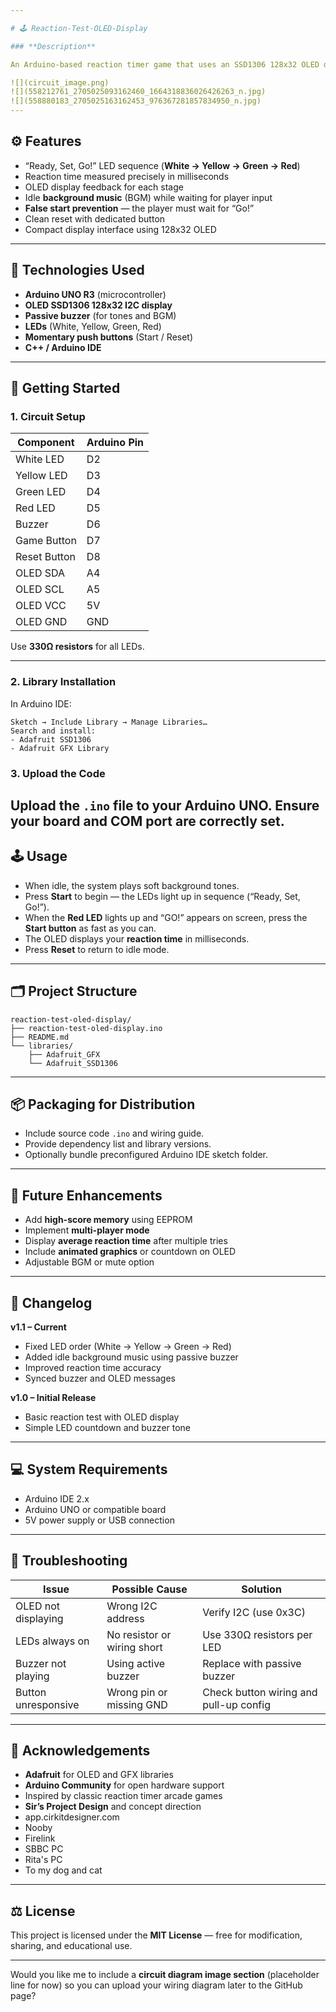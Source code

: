 ```yaml
---

# 🕹️ Reaction-Test-OLED-Display

### **Description**

An Arduino-based reaction timer game that uses an SSD1306 128x32 OLED display, LEDs, buzzer, and buttons to test how fast you can respond after the “Go!” signal.

![](circuit_image.png) 
![](558212761_2705025093162460_1664318836026426263_n.jpg)
![](558880183_2705025163162453_976367281857834950_n.jpg)
---
```


## ⚙️ **Features**

* “Ready, Set, Go!” LED sequence (**White → Yellow → Green → Red**)
* Reaction time measured precisely in milliseconds
* OLED display feedback for each stage
* Idle **background music** (BGM) while waiting for player input
* **False start prevention** — the player must wait for “Go!”
* Clean reset with dedicated button
* Compact display interface using 128x32 OLED

---

## 🧰 **Technologies Used**

* **Arduino UNO R3** (microcontroller)
* **OLED SSD1306 128x32 I2C display**
* **Passive buzzer** (for tones and BGM)
* **LEDs** (White, Yellow, Green, Red)
* **Momentary push buttons** (Start / Reset)
* **C++ / Arduino IDE**

---

## 🚀 Getting Started

### 1. **Circuit Setup**

| Component    | Arduino Pin |
| ------------ | ----------- |
| White LED    | D2          |
| Yellow LED   | D3          |
| Green LED    | D4          |
| Red LED      | D5          |
| Buzzer       | D6          |
| Game Button  | D7          |
| Reset Button | D8          |
| OLED SDA     | A4          |
| OLED SCL     | A5          |
| OLED VCC     | 5V          |
| OLED GND     | GND         |

Use **330Ω resistors** for all LEDs.

---

### 2. **Library Installation**

In Arduino IDE:

```
Sketch → Include Library → Manage Libraries…
Search and install:
- Adafruit SSD1306
- Adafruit GFX Library
```

### 3. **Upload the Code**

Upload the `.ino` file to your Arduino UNO.
Ensure your board and COM port are correctly set.
---

## 🕹️ **Usage**

* When idle, the system plays soft background tones.
* Press **Start** to begin — the LEDs light up in sequence (“Ready, Set, Go!”).
* When the **Red LED** lights up and “GO!” appears on screen, press the **Start button** as fast as you can.
* The OLED displays your **reaction time** in milliseconds.
* Press **Reset** to return to idle mode.

---

## 🗂️ **Project Structure**

```
reaction-test-oled-display/
├── reaction-test-oled-display.ino
├── README.md
└── libraries/
    ├── Adafruit_GFX
    └── Adafruit_SSD1306
```

---

## 📦 **Packaging for Distribution**

* Include source code `.ino` and wiring guide.
* Provide dependency list and library versions.
* Optionally bundle preconfigured Arduino IDE sketch folder.

---

## 🔮 **Future Enhancements**

* Add **high-score memory** using EEPROM
* Implement **multi-player mode**
* Display **average reaction time** after multiple tries
* Include **animated graphics** or countdown on OLED
* Adjustable BGM or mute option

---

## 🧾 **Changelog**

**v1.1 – Current**

* Fixed LED order (White → Yellow → Green → Red)
* Added idle background music using passive buzzer
* Improved reaction time accuracy
* Synced buzzer and OLED messages

**v1.0 – Initial Release**

* Basic reaction test with OLED display
* Simple LED countdown and buzzer tone

---

## 💻 **System Requirements**

* Arduino IDE 2.x
* Arduino UNO or compatible board
* 5V power supply or USB connection

---

## 🧩 **Troubleshooting**

| Issue               | Possible Cause              | Solution                               |
| ------------------- | --------------------------- | -------------------------------------- |
| OLED not displaying | Wrong I2C address           | Verify I2C (use 0x3C)                  |
| LEDs always on      | No resistor or wiring short | Use 330Ω resistors per LED             |
| Buzzer not playing  | Using active buzzer         | Replace with passive buzzer            |
| Button unresponsive | Wrong pin or missing GND    | Check button wiring and pull-up config |

---

## 🙏 **Acknowledgements**

* **Adafruit** for OLED and GFX libraries
* **Arduino Community** for open hardware support
* Inspired by classic reaction timer arcade games
* **Sir’s Project Design** and concept direction
* app.cirkitdesigner.com
* Nooby 
* Firelink
* SBBC PC
* Rita's PC
* To my dog and cat

---

## ⚖️ **License**

This project is licensed under the **MIT License** — free for modification, sharing, and educational use.

---

Would you like me to include a **circuit diagram image section** (placeholder line for now) so you can upload your wiring diagram later to the GitHub page?
